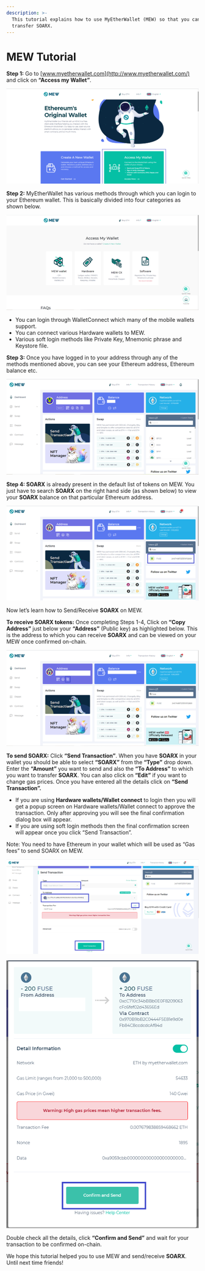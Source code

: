 ```yaml
---
description: >-
  This tutorial explains how to use MyEtherWallet (MEW) so that you can view and
  transfer SOARX.
---
```


# MEW Tutorial

**Step 1:** Go to [www.myetherwallet.com](http://www.myetherwallet.com/) and click on **“Access my Wallet”**.

![](../.gitbook/assets/2%20%283%29.png)

**Step 2:** MyEtherWallet has various methods through which you can login to your Ethereum wallet. This is basically divided into four categories as shown below.

![](../.gitbook/assets/1%20%282%29.png)

* You can login through WalletConnect which many of the mobile wallets support.
* You can connect various Hardware wallets to MEW.
* Various soft login methods like Private Key, Mnemonic phrase and Keystore file.

**Step 3:** Once you have logged in to your address through any of the methods mentioned above, you can see your Ethereum address, Ethereum balance etc.

![](../.gitbook/assets/6%20%283%29.png)

**Step 4: SOARX** is already present in the default list of tokens on MEW. You just have to search **SOARX** on the right hand side \(as shown below\) to view your **SOARX** balance on that particular Ethereum address.

![](../.gitbook/assets/7%20%282%29.png)

Now let’s learn how to Send/Receive **SOARX** on MEW.

**To receive SOARX tokens:** Once completing Steps 1-4, Click on **“Copy Address”** just below your **“Address”** \(Public key\) as highlighted below. This is the address to which you can receive **SOARX** and can be viewed on your MEW once confirmed on-chain.

![](../.gitbook/assets/8.png)

**To send SOARX:** Click **“Send Transaction”**. When you have **SOARX** in your wallet you should be able to select **“SOARX”** from the **“Type”** drop down. Enter the **“Amount”** you want to send and also the **“To Address”** to which you want to transfer **SOARX**. You can also click on **“Edit”** if you want to change gas prices. Once you have entered all the details click on **“Send Transaction”.**

* If you are using **Hardware wallets/Wallet connect** to login then you will get a popup screen on Hardware wallets/Wallet connect to approve the transaction. Only after approving you will see the final confirmation dialog box will appear.
*  If you are using soft login methods then the final confirmation screen will appear once you click “Send Transaction”.

Note: You need to have Ethereum in your wallet which will be used as “Gas fees” to send SOARX on MEW.

![](../.gitbook/assets/9%20%282%29.png)

![](../.gitbook/assets/10%20%281%29.png)

Double check all the details, click **“Confirm and Send”** and wait for your transaction to be confirmed on-chain.

We hope this tutorial helped you to use MEW and send/receive **SOARX**. Until next time friends!

